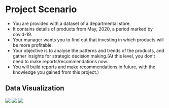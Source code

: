 # Project Scenario
* You are provided with a dataset of a departmental store.
* It contains details of products from May, 2020, a period marked by covid-19.
* Your manager wants you to find out that investing in which products will be more profitable.
* Your objective is to analyse the patterns and trends of the products, and gather insights for 
  strategic decision making.(At this level, you don’t need to make reports/recommendations now.
* You will build reports and make recommendations in future, with the knowledge you gained from 
  this project.)

## Data Visualization
![](https://github.com/Nwiradiradja/DepartmentStoreProject/blob/main/Capstone/CAPSTONE_COL.png?raw=true)
![](https://github.com/Nwiradiradja/DepartmentStoreProject/blob/main/Capstone/CAPSTONE_SCATTER.png?raw=true)
![](https://github.com/Nwiradiradja/DepartmentStoreProject/blob/main/Capstone/CAPSTONE_CORR_HEAT.png?raw=true)
